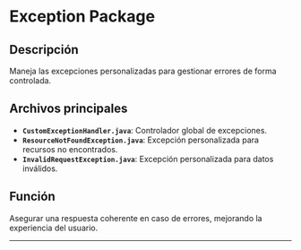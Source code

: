 # **Exception Package**

## Descripción
Maneja las excepciones personalizadas para gestionar errores de forma controlada.

## Archivos principales
- **`CustomExceptionHandler.java`**: Controlador global de excepciones.
- **`ResourceNotFoundException.java`**: Excepción personalizada para recursos no encontrados.
- **`InvalidRequestException.java`**: Excepción personalizada para datos inválidos.

## Función
Asegurar una respuesta coherente en caso de errores, mejorando la experiencia del usuario.

---
